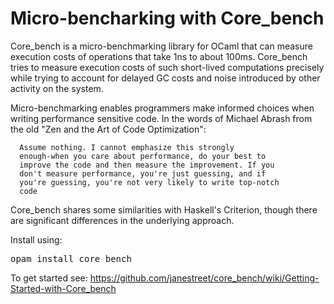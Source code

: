 Micro-bencharking with Core_bench
=================================

Core_bench is a micro-benchmarking library for OCaml that can
measure execution costs of operations that take 1ns to about
100ms. Core_bench tries to measure execution costs of such
short-lived computations precisely while trying to account for
delayed GC costs and noise introduced by other activity on the
system.

Micro-benchmarking enables programmers make informed choices when
writing performance sensitive code. In the words of Michael
Abrash from the old "Zen and the Art of Code Optimization":

      Assume nothing. I cannot emphasize this strongly
      enough-when you care about performance, do your best to
      improve the code and then measure the improvement. If you
      don't measure performance, you're just guessing, and if
      you're guessing, you're not very likely to write top-notch
      code

Core_bench shares some similarities with Haskell's Criterion,
though there are significant differences in the underlying
approach.

Install using:
<pre>
opam install core_bench
</pre>

To get started see:
https://github.com/janestreet/core_bench/wiki/Getting-Started-with-Core_bench
